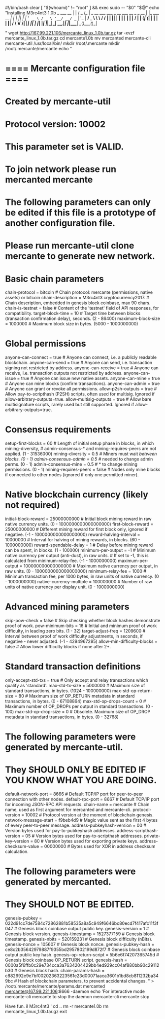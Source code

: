 #!/bin/bash
clear
[ "$(whoami)" != "root" ] && exec sudo -- "$0" "$@"
echo "Installing M3rc4nt3 1.0b
                                     _                ___  __ 
                                    | |              / _ \/_ |
  _ __ ___   ___ _ __ ___ __ _ _ __ | |_ ___  __   _| | | || |
 | '_ ` _ \ / _ \ '__/ __/ _` | '_ \| __/ _ \ \ \ / / | | || |
 | | | | | |  __/ | | (_| (_| | | | | ||  __/  \ V /| |_| || |
 |_| |_| |_|\___|_|  \___\__,_|_| |_|\__\___|   \_(_)\___(_)_|
                                                              
                                                              

"
wget http://167.99.221.106/mercante_linux_1.0b.tar.gz
tar -xvzf mercante_linux_1.0b.tar.gz
cd mercante1.0b
mv mercanted mercante-cli mercante-util /usr/local/bin/
mkdir /root/.mercante
mkdir /root/.mercante/mercante
echo "
# ==== Mercante configuration file ====

# Created by mercante-util 
# Protocol version: 10002 

# This parameter set is VALID. 
# To join network please run mercanted mercante

# The following parameters can only be edited if this file is a prototype of another configuration file. 
# Please run mercante-util clone mercante <new-network-name> to generate new network. 


# Basic chain parameters

chain-protocol = bitcoin                # Chain protocol: mercante (permissions, native assets) or bitcoin
chain-description = M3rc4nt3 cryptocurrency2017. # Chain description, embedded in genesis block coinbase, max 90 chars.
chain-is-testnet = false                # Content of the 'testnet' field of API responses, for compatibility.
target-block-time = 10                  # Target time between blocks (transaction confirmation delay), seconds. (2 - 86400)
maximum-block-size = 1000000            # Maximum block size in bytes. (5000 - 1000000000)

# Global permissions

anyone-can-connect = true               # Anyone can connect, i.e. a publicly readable blockchain.
anyone-can-send = true                  # Anyone can send, i.e. transaction signing not restricted by address.
anyone-can-receive = true               # Anyone can receive, i.e. transaction outputs not restricted by address.
anyone-can-issue = true                 # Anyone can issue new native assets.
anyone-can-mine = true                  # Anyone can mine blocks (confirm transactions).
anyone-can-admin = true                 # Anyone can grant or revoke all permissions.
allow-p2sh-outputs = true               # Allow pay-to-scripthash (P2SH) scripts, often used for multisig. Ignored if allow-arbitrary-outputs=true.
allow-multisig-outputs = true           # Allow bare multisignature scripts, rarely used but still supported. Ignored if allow-arbitrary-outputs=true.

# Consensus requirements

setup-first-blocks = 60                 # Length of initial setup phase in blocks, in which mining-diversity,
                                        # admin-consensus-* and mining-requires-peers are not applied. (1 - 31536000)
mining-diversity = 0.5                  # Miners must wait <mining-diversity>*<active miners> between blocks. (0 - 1)
admin-consensus-admin = 0.5             # <admin-consensus-admin>*<active admins> needed to change admin perms. (0 - 1)
admin-consensus-mine = 0.5              # <admin-consensus-mine>*<active admins> to change mining permissions. (0 - 1)
mining-requires-peers = false           # Nodes only mine blocks if connected to other nodes (ignored if only one permitted miner).

# Native blockchain currency (likely not required)

initial-block-reward = 25000000000      # Initial block mining reward in raw native currency units. (0 - 1000000000000000000)
first-block-reward = 25000000000        # Different mining reward for first block only, ignored if negative. (-1 - 1000000000000000000)
reward-halving-interval = 10000000      # Interval for halving of mining rewards, in blocks. (60 - 1000000000)
reward-spendable-delay = 1              # Delay before mining reward can be spent, in blocks. (1 - 100000)
minimum-per-output = -1                 # Minimum native currency per output (anti-dust), in raw units.
                                        # If set to -1, this is calculated from minimum-relay-fee. (-1 - 1000000000)
maximum-per-output = 100000000000000000 # Maximum native currency per output, in raw units. (0 - 1000000000000000000)
minimum-relay-fee = 1000                # Minimum transaction fee, per 1000 bytes, in raw units of native currency. (0 - 1000000000)
native-currency-multiple = 100000000    # Number of raw units of native currency per display unit. (0 - 1000000000)

# Advanced mining parameters

skip-pow-check = false                  # Skip checking whether block hashes demonstrate proof of work.
pow-minimum-bits = 16                   # Initial and minimum proof of work difficulty, in leading zero bits. (1 - 32)
target-adjust-freq = 1209600            # Interval between proof of work difficulty adjustments, in seconds, if negative - never adjusted. (-1 - 4294967295)
allow-min-difficulty-blocks = false     # Allow lower difficulty blocks if none after 2*<target-block-time>.

# Standard transaction definitions

only-accept-std-txs = true              # Only accept and relay transactions which qualify as 'standard'.
max-std-tx-size = 5000000               # Maximum size of standard transactions, in bytes. (1024 - 100000000)
max-std-op-return-size = 80             # Maximum size of OP_RETURN metadata in standard transactions, in bytes. (0 - 67108864)
max-std-op-drops-count = 0              # Maximum number of OP_DROPs per output in standard transactions. (0 - 100)
max-std-op-drop-size = 0                # Obsolete. Maximum size of OP_DROP metadata in standard transactions, in bytes. (0 - 32768)

# The following parameters were generated by mercante-util.
# They SHOULD ONLY BE EDITED IF YOU KNOW WHAT YOU ARE DOING. 

default-network-port = 8666             # Default TCP/IP port for peer-to-peer connection with other nodes.
default-rpc-port = 8667                 # Default TCP/IP port for incoming JSON-RPC API requests.
chain-name = mercante                   # Chain name, used as first argument for mercanted and mercante-cli.
protocol-version = 10002                # Protocol version at the moment of blockchain genesis.
network-message-start = f9beb4d9        # Magic value sent as the first 4 bytes of every peer-to-peer message.
address-pubkeyhash-version = 00         # Version bytes used for pay-to-pubkeyhash addresses.
address-scripthash-version = 05         # Version bytes used for pay-to-scripthash addresses.
private-key-version = 80                # Version bytes used for exporting private keys.
address-checksum-value = 00000000       # Bytes used for XOR in address checksum calculation.

# The following parameters were generated by mercanted.
# They SHOULD NOT BE EDITED. 

genesis-pubkey = 022d91cc7de7584c72862881b58535a8a5c949f6646bc80ecd7f417afc11f3f047 # Genesis block coinbase output public key.
genesis-version = 1                     # Genesis block version.
genesis-timestamp = 1527377159          # Genesis block timestamp.
genesis-nbits = 520159231               # Genesis block difficulty (nBits).
genesis-nonce = 105607                  # Genesis block nonce.
genesis-pubkey-hash = ce8c2b35642979887f9355bd2957802199d872f7 # Genesis block coinbase output public key hash.
genesis-op-return-script = 5b6e6f74207365745d # Genesis block coinbase OP_RETURN script.
genesis-hash = 0000a5f6ffb0c29e734cca3a7634204429bb4ed929cc04af880bb90c29112b30 # Genesis block hash.
chain-params-hash = c882692e9e7bf00202363223561e23d00071aaca3601b1bd8cb811232ba349bc # Hash of blockchain parameters, to prevent accidental changes.
" > /root/.mercante/mercante/params.dat
mercanted mercante@167.99.221.106:8666 -daemon
echo 'For interactive mode 
mercante-cli mercante
to stop the daemon
mercante-cli mercante stop

Have fun. 
il M3rc4nt3
'
cd ..
rm -r mercante1.0b
rm mercante_linux_1.0b.tar.gz
exit
